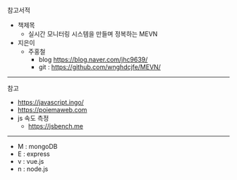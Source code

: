 ###

참고서적

- 책제목
  - 실시간 모니터링 시스템을 만들며 정복하는 MEVN
- 지은이
  - 주홍철
    - blog https://blog.naver.com/jhc9639/
    - git : https://github.com/wnghdcjfe/MEVN/

---

참고

- https://javascript.ingo/
- https://poiemaweb.com
- js 속도 측정
  - https://jsbench.me

---

- M : mongoDB
- E : express
- v : vue.js
- n : node.js
